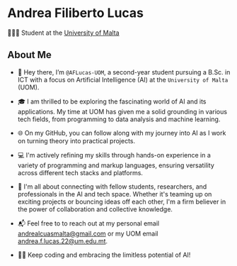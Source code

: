 # Andrea Filiberto Lucas
👨🏻‍🎓 Student at the [University of Malta](https://www.um.edu.mt/)

## About Me
- 👋 Hey there, I’m `@AFLucas-UOM`, a second-year student pursuing a B.Sc. in ICT with a focus on Artificial Intelligence (AI) at the `University of Malta` (UOM).

- 🎓 I am thrilled to be exploring the fascinating world of AI and its applications. My time at UOM has given me a solid grounding in various tech fields, from programming to data analysis and machine learning.

- 🌐 On my GitHub, you can follow along with my journey into AI as I work on turning theory into practical projects.

- 💻 I'm actively refining my skills through hands-on experience in a variety of programming and markup languages, ensuring versatility across different tech stacks and platforms.

- 🤝 I'm all about connecting with fellow students, researchers, and professionals in the AI and tech space. Whether it's teaming up on exciting projects or bouncing ideas off each other, I'm a firm believer in the power of collaboration and collective knowledge.

- 📬 Feel free to to reach out at my personal email [andrealcuasmalta@gmail.com](mailto:andrealcuasmalta@gmail.com) or my UOM email [andrea.f.lucas.22@um.edu.mt](mailto:andrea.f.lucas.22@um.edu.mt).

- 🫶🏻 Keep coding and embracing the limitless potential of AI!
